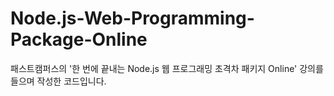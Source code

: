# Node.js-Web-Programming-Package-Online
패스트캠퍼스의 '한 번에 끝내는 Node.js 웹 프로그래밍 초격차 패키지 Online' 강의를 들으며 작성한 코드입니다.
